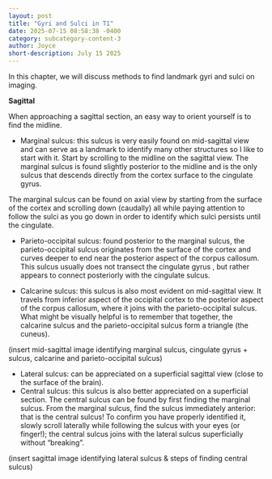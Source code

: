 ```yaml
---
layout: post
title: "Gyri and Sulci in T1"
date: 2025-07-15 08:58:38 -0400
category: subcategory-content-3
author: Joyce
short-description: July 15 2025
---
```

In this chapter, we will discuss methods to find landmark gyri and sulci on imaging.

<b> Sagittal </b>

When approaching a sagittal section, an easy way to orient yourself is to find the midline. 
-	Marginal sulcus: this sulcus is very easily found on mid-sagittal view and can serve as a landmark to identify many other structures so I like to start with it.
Start by scrolling to the midline on the sagittal view. The marginal sulcus is found slightly posterior to the midline and is the only sulcus that descends directly from the cortex surface to the cingulate gyrus.

The marginal sulcus can be found on axial view by starting from the surface of the cortex and scrolling down (caudally) all while paying attention to follow the sulci as you go down in order to identify which sulci persists until the cingulate.

-	Parieto-occipital sulcus: found posterior to the marginal sulcus, the parieto-occipital sulcus originates from the surface of the cortex and curves deeper to end near the posterior aspect of the corpus callosum. This sulcus usually does not transect the cingulate gyrus , but rather appears to connect posteriorly with the cingulate sulcus.

-	Calcarine sulcus: this sulcus is also most evident on mid-sagittal view. It travels from inferior aspect of the occipital cortex to the posterior aspect of the corpus callosum, where it joins with the parieto-occipital sulcus. What might be visually helpful is to remember that together, the calcarine sulcus and the parieto-occipital sulcus form a triangle (the cuneus).

(insert mid-sagittal image identifying marginal sulcus, cingulate gyrus + sulcus,  calcarine and parieto-occipital sulcus)

-	Lateral sulcus: can be appreciated on a superficial sagittal view (close to the surface of the brain). 
-	Central sulcus: this sulcus is also better appreciated on a superficial section. The central sulcus can be found by first finding the marginal sulcus.
From the marginal sulcus, find the sulcus immediately anterior: that is the central sulcus! To confirm you have properly identified it, slowly scroll laterally while following the sulcus with your eyes (or finger!); the central sulcus joins with the lateral sulcus superficially without “breaking”.

 (insert sagittal image identifying lateral sulcus & steps of finding central sulcus)


